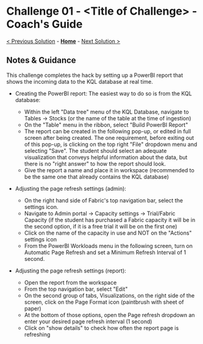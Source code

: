 <!-- REMOVE_ME # Challenge ${suffixNumber} - <Title of Challenge> - Coach's Guide  (remove this from your MD files if you are writing them manually, this is for the automation script) REMOVE_ME -->

<!-- REPLACE_ME (this section will be removed by the automation script) -->

# Challenge 01 - \<Title of Challenge> - Coach's Guide

<!-- REPLACE_ME (this section will be removed by the automation script) -->

<!-- REMOVE_ME ${navigationLine} (remove this from your MD files if you are writing them manually, this is for the automation script) REMOVE_ME -->

<!-- REPLACE_ME (this section will be removed by the automation script) -->

[< Previous Solution](./Solution-01.md) - **[Home](./README.md)** - [Next Solution >](./Solution-03.md)

<!-- REPLACE_ME (this section will be removed by the automation script) -->

## Notes & Guidance

This challenge completes the hack by setting up a PowerBI report that shows the incoming data to the KQL database at real time. 

- Creating the PowerBI report: The easiest way to do so is from the KQL database:
   -  Within the left "Data tree" menu of the KQL Database, navigate to Tables -> Stocks (or the name of the table at the time of ingestion)
   -  On the "Table" menu in the ribbon, select "Build PowerBI Report"
   -  The report can be created in the following pop-up, or edited in full screen after being created. The one requirement, before exiting out of this pop-up, is clicking on the top right "File" dropdown menu and selecting "Save". The student should select an adequate visualization that conveys helpful information about the data, but there is no "right answer" to how the report should look.
   -  Give the report a name and place it in workspace (recommended to be the same one that already contains the KQL database)
 
- Adjusting the page refresh settings (admin):
   - On the right hand side of Fabric's top navigation bar, select the settings icon.
   - Navigate to Admin portal -> Capacity settings -> Trial/Fabric Capacity (if the student has purchased a Fabric capacity it will be in the second option, if it is a free trial it will be on the first one)
   - Click on the name of the capacity in use and NOT on the "Actions" settings icon
   - From the PowerBI Workloads menu in the following screen, turn on Automatic Page Refresh and set a Minimum Refresh Interval of 1 second.
 
- Adjusting the page refresh settings (report):
   - Open the report from the workspace
   -  From the top navigation bar, select "Edit"
   -  On the second group of tabs, Visualizations, on the right side of the screen, click on the Page Format icon (paintbrush with sheet of paper)
   -  At the bottom of those options, open the Page refresh dropdown an enter your desired page refresh interval (1 second)
   -  Click on "show details" to check how often the report page is refreshing

